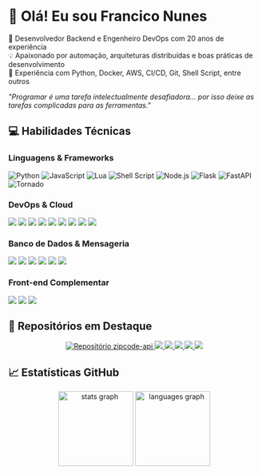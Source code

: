 # 👋 Olá! Eu sou Francico Nunes

🎯 Desenvolvedor Backend e Engenheiro DevOps com 20 anos de experiência  
💡 Apaixonado por automação, arquiteturas distribuídas e boas práticas de desenvolvimento  
🚀 Experiência com Python, Docker, AWS, CI/CD, Git, Shell Script, entre outros


_"Programar é uma tarefa intelectualmente desafiadora... por isso deixe as tarefas complicadas para as ferramentas."_

## 💻 Habilidades Técnicas
### Linguagens & Frameworks
![Python](https://img.shields.io/badge/Python-3776AB?style=for-the-badge&logo=python&logoColor=white) ![JavaScript](https://img.shields.io/badge/JavaScript-F7DF1E?style=for-the-badge&logo=javascript&logoColor=black) ![Lua](https://img.shields.io/badge/Lua-2C2D72?style=for-the-badge&logo=lua&logoColor=white) ![Shell Script](https://img.shields.io/badge/Shell-121011?style=for-the-badge&logo=gnu-bash&logoColor=white) ![Node.js](https://img.shields.io/badge/Node.js-339933?style=for-the-badge&logo=nodedotjs&logoColor=whit) ![Flask](https://img.shields.io/badge/Flask-000000?style=for-the-badge&logo=flask&logoColor=white) ![FastAPI](https://img.shields.io/badge/FastAPI-009688?style=for-the-badge&logo=fastapi&logoColor=white) ![Tornado](https://img.shields.io/badge/Tornado-1E8CBE?style=for-the-badge&logo=python&logoColor=white)

### DevOps & Cloud
<p align="left">
  <img src="https://img.shields.io/badge/Docker-2496ED?style=for-the-badge&logo=docker&logoColor=white" />
  <img src="https://img.shields.io/badge/Kubernetes-326CE5?style=for-the-badge&logo=kubernetes&logoColor=white" />
  <img src="https://img.shields.io/badge/AWS-232F3E?style=for-the-badge&logo=amazonaws&logoColor=white" />
  <img src="https://img.shields.io/badge/Git-F05032?style=for-the-badge&logo=git&logoColor=white" />
  <img src="https://img.shields.io/badge/GitHub%20Actions-2088FF?style=for-the-badge&logo=github-actions&logoColor=white" />
  <img src="https://img.shields.io/badge/Ansible-EE0000?style=for-the-badge&logo=ansible&logoColor=white" />
  <img src="https://img.shields.io/badge/Jenkins-D24939?style=for-the-badge&logo=jenkins&logoColor=white" />
  <img src="https://img.shields.io/badge/Grafana-F46800?style=for-the-badge&logo=grafana&logoColor=white" />
  <img src="https://img.shields.io/badge/Prometheus-E6522C?style=for-the-badge&logo=prometheus&logoColor=white" />
</p>

### Banco de Dados & Mensageria
<p align="left">
  <img src="https://img.shields.io/badge/MySQL-4479A1?style=for-the-badge&logo=mysql&logoColor=white" />
  <img src="https://img.shields.io/badge/PostgreSQL-4169E1?style=for-the-badge&logo=postgresql&logoColor=white" />
  <img src="https://img.shields.io/badge/MongoDB-47A248?style=for-the-badge&logo=mongodb&logoColor=white" />
  <img src="https://img.shields.io/badge/Redis-DC382D?style=for-the-badge&logo=redis&logoColor=white" />
  <img src="https://img.shields.io/badge/Cassandra-1287B1?style=for-the-badge&logo=apache-cassandra&logoColor=white" />
  <img src="https://img.shields.io/badge/RabbitMQ-FF6600?style=for-the-badge&logo=rabbitmq&logoColor=white" />
</p>

### Front-end Complementar
<p align="left">
  <img src="https://img.shields.io/badge/HTML5-E34F26?style=for-the-badge&logo=html5&logoColor=white" />
  <img src="https://img.shields.io/badge/CSS3-1572B6?style=for-the-badge&logo=css3&logoColor=white" />
  <img src="https://img.shields.io/badge/React-20232A?style=for-the-badge&logo=react&logoColor=61DAFB" />
</p>
 
## 📂 Repositórios em Destaque
<p align="center">
  <!--<img src="https://github-readme-stats.vercel.app/api/pin/?username=nunes-francisco&repo=zipcode-api&theme=default" />-->
  <a href="https://github.com/nunes-francisco/zipcode-api">
    <img src="https://github-readme-stats.vercel.app/api/pin/?username=nunes-francisco&repo=zipcode-api&theme=tokyonight" alt="Repositório zipcode-api"/>
  </a>
  <a href="https://github.com/nunes-francisco/product_manager_api">
    <img src="https://github-readme-stats.vercel.app/api/pin/?username=nunes-francisco&repo=product_manager_api&theme=tokyonight" />
  </a>
  <a href="https://github.com/nunes-francisco/pyprocctl">
  <!--<img src="https://github-readme-stats.vercel.app/api/pin/?username=nunes-francisco&repo=devops-pipeline-example&theme=default" />-->
    <img src="https://github-readme-stats.vercel.app/api/pin/?username=nunes-francisco&repo=pyprocctl&theme=tokyonight" />
  </a>
  <a href="https://github.com/nunes-francisco/custom_service">
  <!--<img src="https://github-readme-stats.vercel.app/api/pin/?username=nunes-francisco&repo=devops-pipeline-example&theme=default" />-->
    <img src="https://github-readme-stats.vercel.app/api/pin/?username=nunes-francisco&repo=cover&theme=tokyonight" />
  </a>
    <a href="https://github.com/nunes-francisco/config_sync">
  <!--<img src="https://github-readme-stats.vercel.app/api/pin/?username=nunes-francisco&repo=devops-pipeline-example&theme=default" />-->
    <img src="https://github-readme-stats.vercel.app/api/pin/?username=nunes-francisco&repo=config_sync&theme=tokyonight" />
  </a>
  <a href="https://github.com/nunes-francisco/backup_to_cloud_redis">
    <img src="https://github-readme-stats.vercel.app/api/pin/?username=nunes-francisco&repo=backup_to_cloud_redis&theme=tokyonight" />
  </a> 
</p>

## 📈 Estatísticas GitHub
<div align="center">
  <img src="https://github-readme-stats.vercel.app/api?username=nunes-francisco&hide_title=false&hide_rank=false&show_icons=true&include_all_commits=true&count_private=true&disable_animations=false&theme=dracula&locale=en&hide_border=false" height="150" alt="stats graph"  />
  <img src="https://github-readme-stats.vercel.app/api/top-langs?username=nunes-francisco&locale=en&hide_title=false&layout=compact&card_width=320&langs_count=5&theme=dracula&hide_border=false" height="150" alt="languages graph"  />
</div>

<!--
Snake aniation
<br clear="both">
<img src="https://raw.githubusercontent.com/nunes-francisco/nunes-francisco/refs/heads/output/snake.svg" alt="Snake animation" />
-->

